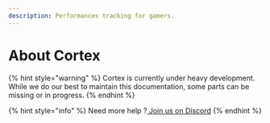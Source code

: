 ```yaml
---
description: Performances tracking for gamers.
---
```


# About Cortex

{% hint style="warning" %}
Cortex is currently under heavy development. While we do our best to maintain this documentation, some parts can be missing or in progress.
{% endhint %}

{% hint style="info" %}
Need more help ?[ Join us on Discord](https://invite.gg/crtx)
{% endhint %}



